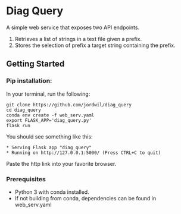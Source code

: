 # Diag Query

A simple web service that exposes two API endpoints.
1. Retrieves a list of strings in a text file given a prefix.
2. Stores the selection of prefix a target string containing the prefix.

## Getting Started
### Pip installation:
In your terminal, run the following:
```
git clone https://github.com/jordwil/diag_query
cd diag_query
conda env create -f web_serv.yaml
export FLASK_APP='diag_query.py'
flask run
```

You should see something like this:

```
* Serving Flask app "diag_query"
* Running on http://127.0.0.1:5000/ (Press CTRL+C to quit)
 ```

Paste the http link into your favorite browser.





### Prerequisites

- Python 3 with conda installed.
- If not building from conda, dependencies can be found in web_serv.yaml
